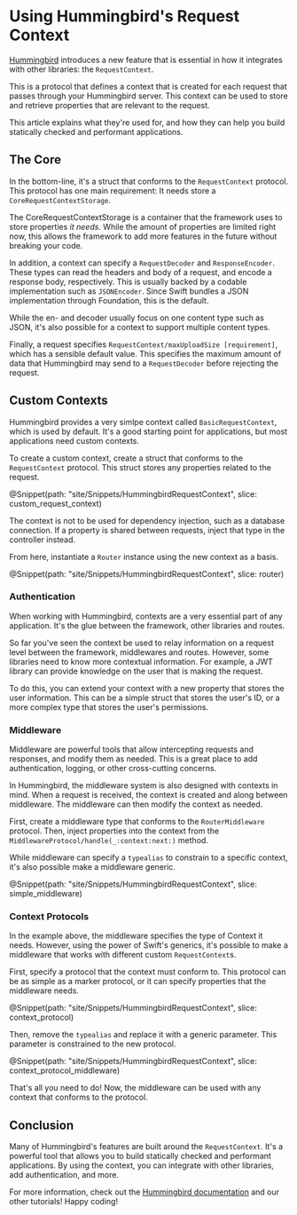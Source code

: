 # Using Hummingbird's Request Context

[Hummingbird](https://hummingbird.codes) introduces a new feature that is essential in how it integrates with other libraries: the ``RequestContext``.

This is a protocol that defines a context that is created for each request that passes through your Hummingbird server. This context can be used to store and retrieve properties that are relevant to the request.

This article explains what they're used for, and how they can help you build statically checked and performant applications.

## The Core

In the bottom-line, it's a struct that conforms to the ``RequestContext`` protocol. This protocol has one main requirement: It needs store a ``CoreRequestContextStorage``.

The CoreRequestContextStorage is a container that the framework uses to store properties _it needs_. While the amount of properties are limited right now, this allows the framework to add more features in the future without breaking your code.

In addition, a context can specify a ``RequestDecoder`` and ``ResponseEncoder``. These types can read the headers and body of a request, and encode a response body, respectively. This is usually backed by a codable implementation such as ``JSONEncoder``. Since Swift bundles a JSON implementation through Foundation, this is the default.

While the en- and decoder usually focus on one content type such as JSON, it's also possible for a context to support multiple content types.

Finally, a request specifies ``RequestContext/maxUploadSize [requirement]``, which has a sensible default value. This specifies the maximum amount of data that Hummingbird may send to a ``RequestDecoder`` before rejecting the request.

## Custom Contexts

Hummingbird provides a very simlpe context called ``BasicRequestContext``, which is used by default. It's a good starting point for applications, but most applications need custom contexts.

To create a custom context, create a struct that conforms to the ``RequestContext`` protocol. This struct stores any properties related to the request.

@Snippet(path: "site/Snippets/HummingbirdRequestContext", slice: custom_request_context)

The context is not to be used for dependency injection, such as a database connection. If a property is shared between requests, inject that type in the controller instead. <!-- TODO: Tutorial -->

From here, instantiate a ``Router`` instance using the new context as a basis.

@Snippet(path: "site/Snippets/HummingbirdRequestContext", slice: router)

### Authentication

When working with Hummingbird, contexts are a very essential part of any application. It's the glue between the framework, other libraries and routes.

So far you've seen the context be used to relay information on a request level between the framework, middlewares and routes. However, some libraries need to know more contextual information. For example, a JWT library can provide knowledge on the user that is making the request.

To do this, you can extend your context with a new property that stores the user information. This can be a simple struct that stores the user's ID, or a more complex type that stores the user's permissions.

### Middleware

<!-- TODO: Middleware tutorial -->

Middleware are powerful tools that allow intercepting requests and responses, and modify them as needed. This is a great place to add authentication, logging, or other cross-cutting concerns.

In Hummingbird, the middleware system is also designed with contexts in mind. When a request is received, the context is created and along between middleware. The middleware can then modify the context as needed.

First, create a middleware type that conforms to the ``RouterMiddleware`` protocol. Then, inject properties into the context from the ``MiddlewareProtocol/handle(_:context:next:)`` method.

While middleware can specify a `typealias` to constrain to a specific context, it's also possible make a middleware generic.

@Snippet(path: "site/Snippets/HummingbirdRequestContext", slice: simple_middleware)

### Context Protocols

In the example above, the middleware specifies the type of Context it needs. However, using the power of Swift's generics, it's possible to make a middleware that works with different custom ``RequestContext``s.

First, specify a protocol that the context must conform to. This protocol can be as simple as a marker protocol, or it can specify properties that the middleware needs.

@Snippet(path: "site/Snippets/HummingbirdRequestContext", slice: context_protocol)

Then, remove the `typealias` and replace it with a generic parameter. This parameter is constrained to the new protocol.

@Snippet(path: "site/Snippets/HummingbirdRequestContext", slice: context_protocol_middleware)

That's all you need to do! Now, the middleware can be used with any context that conforms to the protocol.

## Conclusion

Many of Hummingbird's features are built around the ``RequestContext``. It's a powerful tool that allows you to build statically checked and performant applications. By using the context, you can integrate with other libraries, add authentication, and more.

For more information, check out the [Hummingbird documentation](https://docs.hummingbird.codes) and our other tutorials! Happy coding!